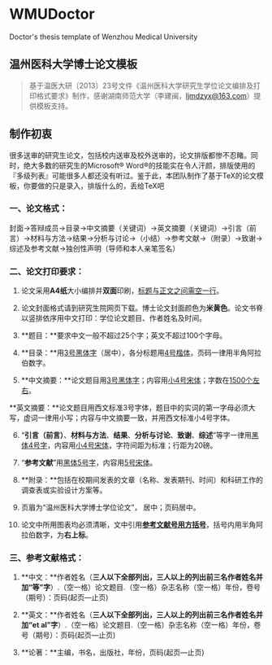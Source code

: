 # WMUDoctor

Doctor's thesis template of Wenzhou Medical University

## 温州医科大学博士论文模板

> 基于温医大研〔2013〕23号文件《温州医科大学研究生学位论文编排及打印格式要求》制作，感谢湖南师范大学（李建闽，ljmdzyx@163.com）提供模板支持。

## **制作初衷**

很多送审的研究生论文，包括校内送审及校外送审的，论文排版都惨不忍睹。同时，绝大多数的研究生的Microsoft® Word®的技能实在令人汗颜，排版使用的『多级列表』可能很多人都还没有听过。鉴于此，本团队制作了基于TeX的论文模板，你要做的只是录入，排版什么的，丢给TeX吧

### **一、论文格式：**

封面→答辩成员→目录→中文摘要（关键词）→英文摘要（关键词）→引言（前言）→材料与方法→结果→分析与讨论→（小结）→参考文献→（附录）→致谢→综述及参考文献→独创性声明（导师和本人亲笔签名）

### **二、论文打印要求：**

1. 论文采用**A4纸**大小编排并**双面**印刷，<u>标题与正文之间需空一行</u>。

2. 论文封面格式请到研究生院网页下载。博士论文封面颜色为**米黄色**。论文书脊以竖排依序用中文打印：学位论文题目、作者姓名及时间。

3. **题目：**要求中文一般不超过25个字；英文不超过100个字母。

4. **目录：**用<u>3号黑体字</u>（居中），各分标题用<u>4号楷体</u>，页码一律用半角阿拉伯数字。

5. **中文摘要：**论文题目用<u>3号黑体字</u>；内容用<u>小4号宋体</u>；字数在<u>1500个左右</u>。

​		**英文摘要：**论文题目用西文标准3号字体，题目中的实词的第一字母必须大写，虚词一律用小写；内容与中文摘要一致，并用西文标准小4号字体。

6. “**引言（前言）**、**材料与方法**、**结果**、**分析与讨论**、**致谢**、**综述**”等字一律用<u>黑体4号字</u>，内容用<u>小4号宋体</u>，字符间距为标准；行距为20磅。

7. “**参考文献**”用<u>黑体5号字</u>，内容用<u>5号宋体</u>。

8. **附录：**包括在校期间发表的文章（名称、发表期刊、时间）和科研工作的调查表或实验设计方案等。

9. 页眉为“温州医科大学博士学位论文”， 居中；页码居中。

10. 论文中所用图表均必须清晰，文中引用<u>**参考文献号用方括号**</u>，括号内用半角阿拉伯数字，为**右上标**。

### **三、参考文献格式：**

1.  **中文：**作者姓名（**三人以下全部列出，三人以上的列出前三名作者姓名并加“等”字**）.（空一格）论文题目.（空一格）杂志名称（空一格）年份，卷号（期号）：页码(起页—止页)

2.  **英文：**作者姓名（**三人以下全部列出，三人以上的列出前三名作者姓名并加“et al”字**）.（空一格）论文题目.（空一格）杂志名称（空一格）年份，卷号（期号）：页码(起页—止页)

3.  **论著：**主编，书名，出版社，年份，页码(起页—止页)

